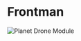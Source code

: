 # Frontman

![Planet Drone Module](https://www.erikoostveen.co.uk/assets/img/Frontman/Frontman_love.jpg)
